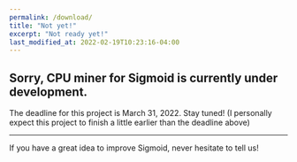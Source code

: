 ```yaml
---
permalink: /download/
title: "Not yet!"
excerpt: "Not ready yet!"
last_modified_at: 2022-02-19T10:23:16-04:00
---
```


## Sorry, CPU miner for Sigmoid is currently under development.

The deadline for this project is March 31, 2022. Stay tuned!
(I personally expect this project to finish a little earlier than the deadline above)

---

If you have a great idea to improve Sigmoid, never hesitate to tell us!
